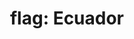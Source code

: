 ---
layout: flags
title: "flag: Ecuador"
emoji: flag_ecuador
permalink: 🇪🇨.html
image: assets/img/3moji/flag_ecuador.png
---